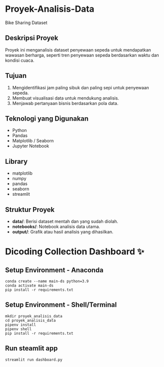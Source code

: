 # Proyek-Analisis-Data
Bike Sharing Dataset

## Deskripsi Proyek
Proyek ini menganalisis dataset penyewaan sepeda untuk mendapatkan wawasan berharga, seperti tren penyewaan sepeda berdasarkan waktu dan kondisi cuaca.

## Tujuan
1. Mengidentifikasi jam paling sibuk dan paling sepi untuk penyewaan sepeda.
2. Membuat visualisasi data untuk mendukung analisis.
3. Menjawab pertanyaan bisnis berdasarkan pola data.

## Teknologi yang Digunakan
- Python
- Pandas
- Matplotlib / Seaborn
- Jupyter Notebook

## Library
- matplotlib
- numpy
- pandas
- seaborn
- streamlit

## Struktur Proyek
- **data/**: Berisi dataset mentah dan yang sudah diolah.
- **notebooks/**: Notebook analisis data utama.
- **output/**: Grafik atau hasil analisis yang dihasilkan.

# Dicoding Collection Dashboard ✨

## Setup Environment - Anaconda
```
conda create --name main-ds python=3.9
conda activate main-ds
pip install -r requirements.txt
```

## Setup Environment - Shell/Terminal
```
mkdir proyek_analisis_data
cd proyek_analisis_data
pipenv install
pipenv shell
pip install -r requirements.txt
```

## Run steamlit app
```
streamlit run dashboard.py
```

